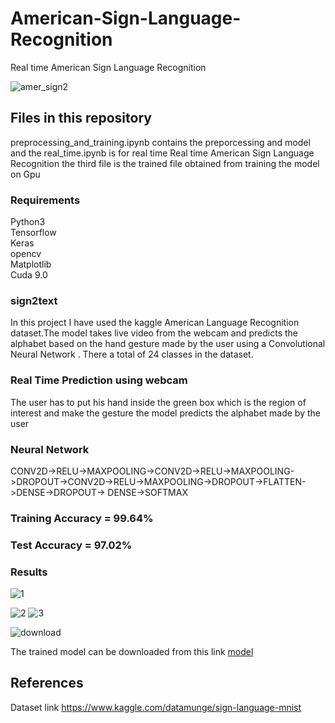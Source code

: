 # American-Sign-Language-Recognition
Real time American Sign Language Recognition

![amer_sign2](https://user-images.githubusercontent.com/34737471/55292500-52acb580-5409-11e9-9a78-7cdc0d8da8b6.png)

## Files in this repository
preprocessing_and_training.ipynb contains the preporcessing and model and the real_time.ipynb is for real time Real time American Sign Language Recognition the third file is the trained file obtained from training the model on Gpu 

### Requirements
  Python3</br>
  Tensorflow</br>
  Keras</br>
  opencv</br>
  Matplotlib</br>
  Cuda 9.0</br>

### sign2text
In this project I have used the kaggle American Language Recognition dataset.The model takes live video from the webcam and predicts the alphabet based on the hand gesture made by the user using a Convolutional Neural Network  . There a total of 24 classes in the dataset. 


### Real Time Prediction using webcam
The user has to put his hand inside the green box which is the region of interest and make the gesture the model predicts the alphabet  made by the user 

### Neural Network
CONV2D->RELU->MAXPOOLING->CONV2D->RELU->MAXPOOLING->DROPOUT->CONV2D->RELU->MAXPOOLING->DROPOUT->FLATTEN->DENSE->DROPOUT-> DENSE->SOFTMAX


### Training Accuracy = 99.64% 
### Test Accuracy     = 97.02%

### Results
![1](https://user-images.githubusercontent.com/34737471/64022970-f20adb80-cb54-11e9-8343-01b2b6a540a0.PNG)

![2](https://user-images.githubusercontent.com/34737471/64023090-326a5980-cb55-11e9-8eda-e44398928fbf.PNG)
![3](https://user-images.githubusercontent.com/34737471/64023173-5af25380-cb55-11e9-8f99-40afee9a9656.PNG)

![download](https://user-images.githubusercontent.com/34737471/55292483-1c6f3600-5409-11e9-9bea-b5420129243c.png)

The trained model can be downloaded from this link [model](https://drive.google.com/open?id=1K-Nx2T7xTPAbsJ7DGE_rLhpHNshuHbRo)
## References
Dataset link https://www.kaggle.com/datamunge/sign-language-mnist
